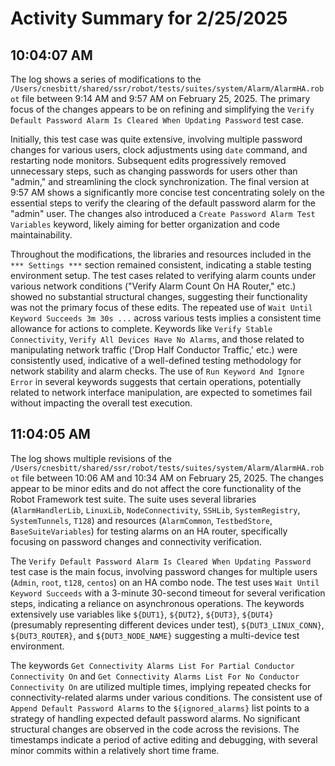 # Activity Summary for 2/25/2025

## 10:04:07 AM
The log shows a series of modifications to the `/Users/cnesbitt/shared/ssr/robot/tests/suites/system/Alarm/AlarmHA.robot` file between 9:14 AM and 9:57 AM on February 25, 2025.  The primary focus of the changes appears to be on refining and simplifying the `Verify Default Password Alarm Is Cleared When Updating Password` test case.

Initially, this test case was quite extensive, involving multiple password changes for various users, clock adjustments using `date` command, and restarting node monitors.  Subsequent edits progressively removed unnecessary steps, such as changing passwords for users other than "admin," and streamlining the clock synchronization.  The final version at 9:57 AM shows a significantly more concise test concentrating solely on the essential steps to verify the clearing of the default password alarm for the "admin" user.  The changes also introduced a `Create Password Alarm Test Variables` keyword, likely aiming for better organization and code maintainability.

Throughout the modifications, the libraries and resources included in the `*** Settings ***` section remained consistent, indicating a stable testing environment setup.  The test cases related to verifying alarm counts under various network conditions ("Verify Alarm Count On HA Router," etc.) showed no substantial structural changes, suggesting their functionality was not the primary focus of these edits. The repeated use of `Wait Until Keyword Succeeds 3m 30s ...` across various tests implies a consistent time allowance for actions to complete.  Keywords like `Verify Stable Connectivity`, `Verify All Devices Have No Alarms`, and those related to manipulating network traffic ('Drop Half Conductor Traffic,' etc.) were consistently used, indicative of a well-defined testing methodology for network stability and alarm checks.  The use of  `Run Keyword And Ignore Error` in several keywords suggests that certain operations, potentially related to network interface manipulation, are expected to sometimes fail without impacting the overall test execution.


## 11:04:05 AM
The log shows multiple revisions of the `/Users/cnesbitt/shared/ssr/robot/tests/suites/system/Alarm/AlarmHA.robot` file between 10:06 AM and 10:34 AM on February 25, 2025.  The changes appear to be minor edits and do not affect the core functionality of the Robot Framework test suite.  The suite uses several libraries (`AlarmHandlerLib`, `LinuxLib`, `NodeConnectivity`, `SSHLib`, `SystemRegistry`, `SystemTunnels`, `T128`) and resources (`AlarmCommon`, `TestbedStore`, `BaseSuiteVariables`) for testing alarms on an HA router, specifically focusing on password changes and connectivity verification.


The `Verify Default Password Alarm Is Cleared When Updating Password` test case is the main focus, involving password changes for multiple users (`Admin`, `root`, `t128`, `centos`) on an HA combo node.  The test uses `Wait Until Keyword Succeeds` with a 3-minute 30-second timeout for several verification steps, indicating a reliance on asynchronous operations.  The keywords extensively use variables like `${DUT1}`, `${DUT2}`, `${DUT3}`, `${DUT4}`  (presumably representing different devices under test), `${DUT3_LINUX_CONN}`, `${DUT3_ROUTER}`, and `${DUT3_NODE_NAME}` suggesting a multi-device test environment.


The keywords `Get Connectivity Alarms List For Partial Conductor Connectivity On` and `Get Connectivity Alarms List For No Conductor Connectivity On` are utilized multiple times, implying repeated checks for connectivity-related alarms under various conditions.  The consistent use of `Append Default Password Alarms` to the `${ignored_alarms}` list points to a strategy of handling expected default password alarms.  No significant structural changes are observed in the code across the revisions.  The timestamps indicate a period of active editing and debugging, with several minor commits within a relatively short time frame.
